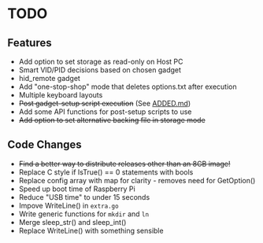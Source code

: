 # TODO

## Features
* Add option to set storage as read-only on Host PC
* Smart VID/PID decisions based on chosen gadget
* hid_remote gadget
* Add "one-stop-shop" mode that deletes options.txt after execution
* Multiple keyboard layouts
* ~~Post gadget-setup script execution~~ (See [ADDED.md](ADDED.md))
* Add some API functions for post-setup scripts to use
* ~~Add option to set alternative backing file in storage mode~~

## Code Changes
* ~~Find a better way to distribute releases other than an 8GB image!~~
* Replace C style if IsTrue() == 0 statements with bools
* Replace config array with map for clarity - removes need for GetOption()
* Speed up boot time of Raspberry Pi
* Reduce "USB time" to under 15 seconds
* Impove WriteLine() in `extra.go`
* Write generic functions for `mkdir` and `ln`
* Merge sleep_str() and sleep_int()
* Replace WriteLine() with something sensible
